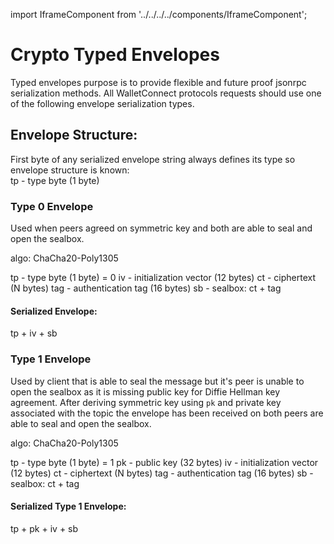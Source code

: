 import IframeComponent from '../../../../components/IframeComponent';

# Crypto Typed Envelopes

Typed envelopes purpose is to provide flexible and future proof jsonrpc serialization methods. All WalletConnect protocols requests should use one of the following envelope serialization types.

## Envelope Structure:

First byte of any serialized envelope string always defines its type so envelope structure is known:  
tp - type byte (1 byte)

### Type 0 Envelope

Used when peers agreed on symmetric key and both are able to seal and open the sealbox.

algo: ChaCha20-Poly1305

tp - type byte (1 byte) = 0
iv - initialization vector (12 bytes)
ct - ciphertext (N bytes)
tag - authentication tag (16 bytes)
sb - sealbox: ct + tag

#### Serialized Envelope:

tp + iv + sb

### Type 1 Envelope

Used by client that is able to seal the message but it's peer is unable to open the sealbox as it is missing public key for Diffie Hellman key agreement. After deriving symmetric key using `pk` and private key associated with the topic the envelope has been received on both peers are able to seal and open the sealbox.

algo: ChaCha20-Poly1305

tp - type byte (1 byte) = 1
pk - public key (32 bytes)
iv - initialization vector (12 bytes)
ct - ciphertext (N bytes)
tag - authentication tag (16 bytes)
sb - sealbox: ct + tag

#### Serialized Type 1 Envelope:

tp + pk + iv + sb

<IframeComponent />
